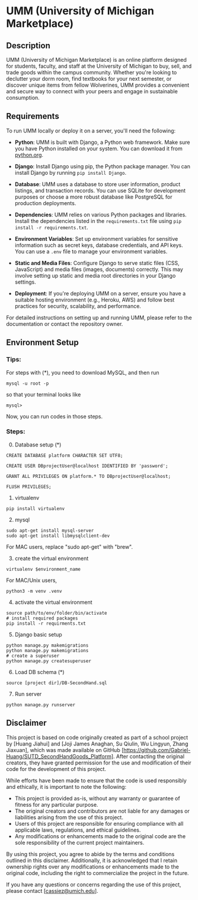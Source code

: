 # UMM (University of Michigan Marketplace)

## Description

UMM (University of Michigan Marketplace) is an online platform designed for students, faculty, and staff at the University of Michigan to buy, sell, and trade goods within the campus community. Whether you're looking to declutter your dorm room, find textbooks for your next semester, or discover unique items from fellow Wolverines, UMM provides a convenient and secure way to connect with your peers and engage in sustainable consumption.

## Requirements

To run UMM locally or deploy it on a server, you'll need the following:

- **Python**: UMM is built with Django, a Python web framework. Make sure you have Python installed on your system. You can download it from [python.org](https://www.python.org/).

- **Django**: Install Django using pip, the Python package manager. You can install Django by running `pip install Django`.

- **Database**: UMM uses a database to store user information, product listings, and transaction records. You can use SQLite for development purposes or choose a more robust database like PostgreSQL for production deployments.

- **Dependencies**: UMM relies on various Python packages and libraries. Install the dependencies listed in the `requirements.txt` file using `pip install -r requirements.txt`.

- **Environment Variables**: Set up environment variables for sensitive information such as secret keys, database credentials, and API keys. You can use a `.env` file to manage your environment variables.

- **Static and Media Files**: Configure Django to serve static files (CSS, JavaScript) and media files (images, documents) correctly. This may involve setting up static and media root directories in your Django settings.

- **Deployment**: If you're deploying UMM on a server, ensure you have a suitable hosting environment (e.g., Heroku, AWS) and follow best practices for security, scalability, and performance.

For detailed instructions on setting up and running UMM, please refer to the documentation or contact the repository owner.

## Environment Setup
### Tips:
For steps with (*), you need to download MySQL, and then run
```
mysql -u root -p
```
so that your terminal looks like 
```
mysql>
```
Now, you can run codes in those steps.
### Steps:
0. Database setup (*)
```
CREATE DATABASE platform CHARACTER SET UTF8;

CREATE USER DBprojectUser@localhost IDENTIFIED BY 'password';

GRANT ALL PRIVILEGES ON platform.* TO DBprojectUser@localhost;

FLUSH PRIVILEGES;
```
1. virtualenv
```
pip install virtualenv
```
2. mysql
```
sudo apt-get install mysql-server
sudo apt-get install libmysqlclient-dev
```
For MAC users, replace "sudo apt-get" with "brew".

3. create the virtual environment
```
virtualenv $environment_name
```
For MAC/Unix users,
```
python3 -m venv .venv
```
4. activate the virtual environment
```
source path/to/env/folder/bin/activate
# install required packages
pip install -r requirments.txt
```
5. Django basic setup
```
python manage.py makemigrations
python manage.py makemigrations
# create a superuser
python manage.py createsuperuser
```
6. Load DB schema (*)
```
source [project dir]/DB-SecondHand.sql
```
7. Run server
```
python manage.py runserver
```
## Disclaimer

This project is based on code originally created as part of a school project by [Huang Jiahui] and [Joji James Anaghan, Su Qiulin, Wu Lingyun, Zhang Jiaxuan], which was made available on GitHub [https://github.com/Gabriel-Huang/SUTD_SecondHandGoods_Platform]. After contacting the original creators, they have granted permission for the use and modification of their code for the development of this project.

While efforts have been made to ensure that the code is used responsibly and ethically, it is important to note the following:

- This project is provided as-is, without any warranty or guarantee of fitness for any particular purpose.
- The original creators and contributors are not liable for any damages or liabilities arising from the use of this project.
- Users of this project are responsible for ensuring compliance with all applicable laws, regulations, and ethical guidelines.
- Any modifications or enhancements made to the original code are the sole responsibility of the current project maintainers.

By using this project, you agree to abide by the terms and conditions outlined in this disclaimer. Additionally, it is acknowledged that I retain ownership rights over any modifications or enhancements made to the original code, including the right to commercialize the project in the future.

If you have any questions or concerns regarding the use of this project, please contact [cassiez@umich.edu].
